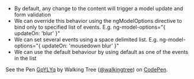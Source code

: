 * By default, any change to the content will trigger a model update and form validation
* We can override this behavior using the ngModelOptions directive to bind only to specified list of events. E.g. ng-model-options="{ updateOn: 'blur' }"
* We can set several events using a space delimited list. E.g. ng-model-options="{ updateOn: 'mousedown blur' }"
* We can use the default behaviour by using default as one of the events in the list

<p data-height="268" data-theme-id="0" data-slug-hash="GpYLYq" data-default-tab="result" data-user="walkingtree" class='codepen'>See the Pen <a href='http://codepen.io/walkingtree/pen/GpYLYq/'>GpYLYq</a> by Walking Tree (<a href='http://codepen.io/walkingtree'>@walkingtree</a>) on <a href='http://codepen.io'>CodePen</a>.</p>
<script async src="//assets.codepen.io/assets/embed/ei.js"></script>
